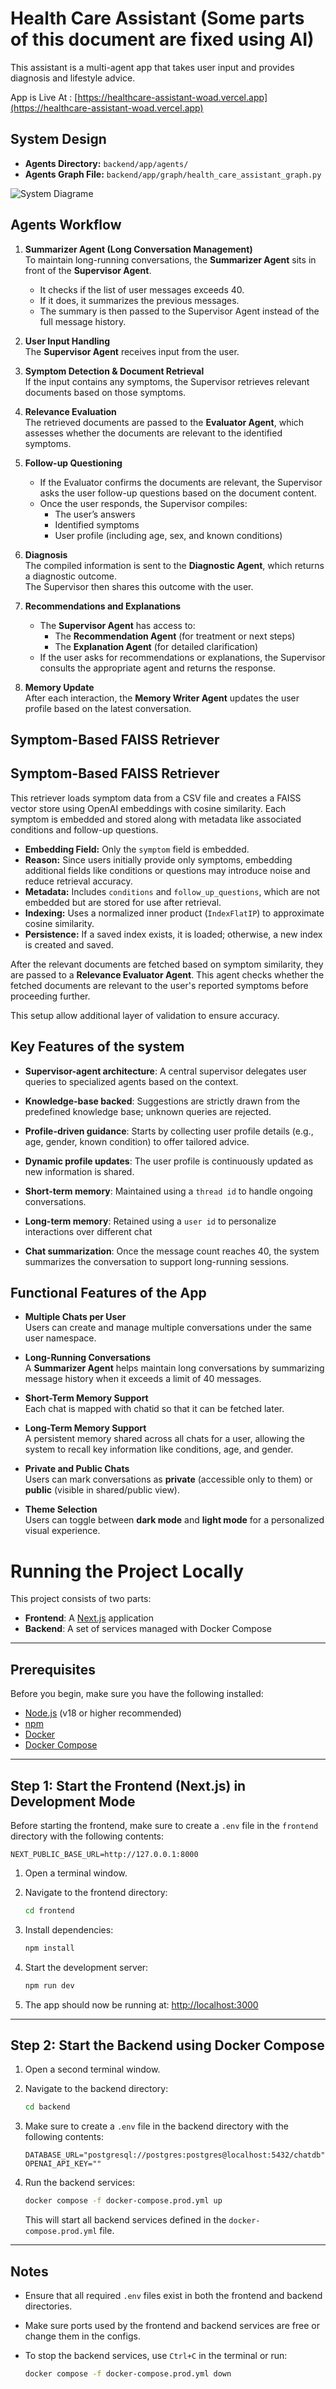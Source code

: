 # Health Care Assistant (Some parts of this document are fixed using AI)

This assistant is a multi-agent app that takes user input and provides diagnosis and lifestyle advice.

App is Live At : [https://healthcare-assistant-woad.vercel.app](https://healthcare-assistant-woad.vercel.app)


## System Design

- **Agents Directory:** `backend/app/agents/`
- **Agents Graph File:** `backend/app/graph/health_care_assistant_graph.py`

![System Diagrame](./system_diag.png)

## Agents Workflow



1. **Summarizer Agent (Long Conversation Management)**  
   To maintain long-running conversations, the **Summarizer Agent** sits in front of the **Supervisor Agent**.  
   - It checks if the list of user messages exceeds 40.
   - If it does, it summarizes the previous messages.
   - The summary is then passed to the Supervisor Agent instead of the full message history.

2. **User Input Handling**  
   The **Supervisor Agent** receives input from the user.

3. **Symptom Detection & Document Retrieval**  
   If the input contains any symptoms, the Supervisor retrieves relevant documents based on those symptoms.

4. **Relevance Evaluation**  
   The retrieved documents are passed to the **Evaluator Agent**, which assesses whether the documents are relevant to the identified symptoms.

5. **Follow-up Questioning**  
   - If the Evaluator confirms the documents are relevant, the Supervisor asks the user follow-up questions based on the document content.
   - Once the user responds, the Supervisor compiles:
     - The user’s answers  
     - Identified symptoms  
     - User profile (including age, sex, and known conditions)

6. **Diagnosis**  
   The compiled information is sent to the **Diagnostic Agent**, which returns a diagnostic outcome.  
   The Supervisor then shares this outcome with the user.

7. **Recommendations and Explanations**  
   - The **Supervisor Agent** has access to:
     - The **Recommendation Agent** (for treatment or next steps)  
     - The **Explanation Agent** (for detailed clarification)
   - If the user asks for recommendations or explanations, the Supervisor consults the appropriate agent and returns the response.

8. **Memory Update**  
   After each interaction, the **Memory Writer Agent** updates the user profile based on the latest conversation.

## Symptom-Based FAISS Retriever

## Symptom-Based FAISS Retriever

This retriever loads symptom data from a CSV file and creates a FAISS vector store using OpenAI embeddings with cosine similarity. Each symptom is embedded and stored along with metadata like associated conditions and follow-up questions.

- **Embedding Field:** Only the `symptom` field is embedded.
- **Reason:** Since users initially provide only symptoms, embedding additional fields like conditions or questions may introduce noise and reduce retrieval accuracy.
- **Metadata:** Includes `conditions` and `follow_up_questions`, which are not embedded but are stored for use after retrieval.
- **Indexing:** Uses a normalized inner product (`IndexFlatIP`) to approximate cosine similarity.
- **Persistence:** If a saved index exists, it is loaded; otherwise, a new index is created and saved.

After the relevant documents are fetched based on symptom similarity, they are passed to a **Relevance Evaluator Agent**. This agent checks whether the fetched documents are relevant to the user's reported symptoms before proceeding further.

This setup allow additional layer of validation to ensure accuracy.


## Key Features of the system

* **Supervisor-agent architecture**: A central supervisor delegates user queries to specialized agents based on the context.

* **Knowledge-base backed**: Suggestions are strictly drawn from the predefined knowledge base; unknown queries are rejected.

* **Profile-driven guidance**: Starts by collecting user profile details (e.g., age, gender, known condition) to offer tailored advice.

* **Dynamic profile updates**: The user profile is continuously updated as new information is shared.

* **Short-term memory**: Maintained using a `thread id` to handle ongoing conversations.

* **Long-term memory**: Retained using a `user id` to personalize interactions over different chat

* **Chat summarization**: Once the message count reaches 40, the system summarizes the conversation to support long-running sessions.



## Functional Features of the App

- **Multiple Chats per User**  
  Users can create and manage multiple conversations under the same user namespace.

- **Long-Running Conversations**  
  A **Summarizer Agent** helps maintain long conversations by summarizing message history when it exceeds a limit of 40 messages.

- **Short-Term Memory Support**  
  Each chat is mapped with chatid so that it can be fetched later.

- **Long-Term Memory Support**  
  A persistent memory shared across all chats for a user, allowing the system to recall key information like conditions, age, and gender.

- **Private and Public Chats**  
  Users can mark conversations as **private** (accessible only to them) or **public** (visible in shared/public view).

- **Theme Selection**  
  Users can toggle between **dark mode** and **light mode** for a personalized visual experience.







# Running the Project Locally

This project consists of two parts:

* **Frontend**: A [Next.js](https://nextjs.org/) application
* **Backend**: A set of services managed with Docker Compose

---

## Prerequisites

Before you begin, make sure you have the following installed:

* [Node.js](https://nodejs.org/) (v18 or higher recommended)
* [npm](https://www.npmjs.com/)
* [Docker](https://www.docker.com/)
* [Docker Compose](https://docs.docker.com/compose/)

---

## Step 1: Start the Frontend (Next.js) in Development Mode

Before starting the frontend, make sure to create a `.env` file in the `frontend` directory with the following contents:

```env
NEXT_PUBLIC_BASE_URL=http://127.0.0.1:8000
```

1. Open a terminal window.

2. Navigate to the frontend directory:

   ```bash
   cd frontend
   ```

3. Install dependencies:

   ```bash
   npm install
   ```

4. Start the development server:

   ```bash
   npm run dev
   ```

5. The app should now be running at: [http://localhost:3000](http://localhost:3000)

---

## Step 2: Start the Backend using Docker Compose

1. Open a second terminal window.

2. Navigate to the backend directory:

   ```bash
   cd backend
   ```

3. Make sure to create a `.env` file in the backend directory with the following contents:

   ```env
   DATABASE_URL="postgresql://postgres:postgres@localhost:5432/chatdb"
   OPENAI_API_KEY=""
   ```

4. Run the backend services:

   ```bash
   docker compose -f docker-compose.prod.yml up
   ```

   This will start all backend services defined in the `docker-compose.prod.yml` file.

---

## Notes

* Ensure that all required `.env` files exist in both the frontend and backend directories.
* Make sure ports used by the frontend and backend services are free or change them in the configs.
* To stop the backend services, use `Ctrl+C` in the terminal or run:

  ```bash
  docker compose -f docker-compose.prod.yml down
  ```
